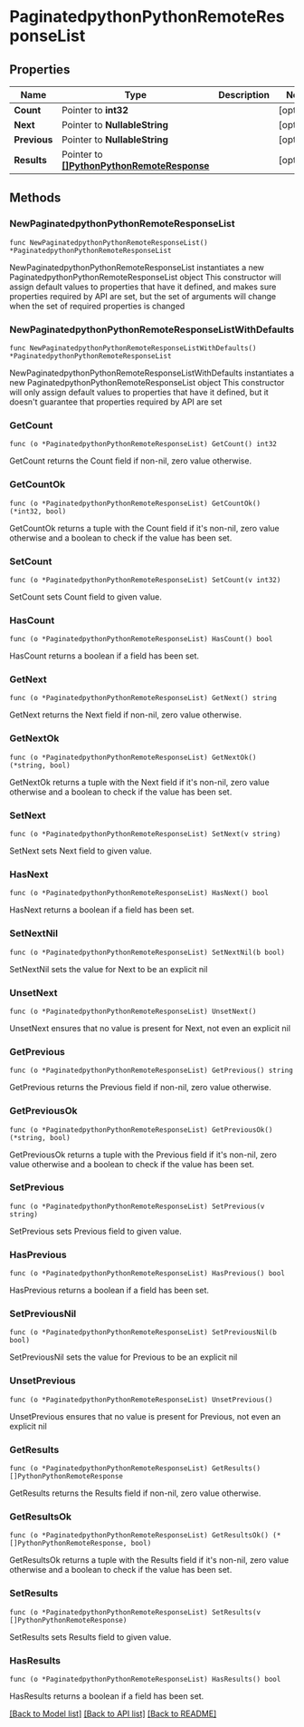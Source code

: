 # PaginatedpythonPythonRemoteResponseList

## Properties

Name | Type | Description | Notes
------------ | ------------- | ------------- | -------------
**Count** | Pointer to **int32** |  | [optional] 
**Next** | Pointer to **NullableString** |  | [optional] 
**Previous** | Pointer to **NullableString** |  | [optional] 
**Results** | Pointer to [**[]PythonPythonRemoteResponse**](PythonPythonRemoteResponse.md) |  | [optional] 

## Methods

### NewPaginatedpythonPythonRemoteResponseList

`func NewPaginatedpythonPythonRemoteResponseList() *PaginatedpythonPythonRemoteResponseList`

NewPaginatedpythonPythonRemoteResponseList instantiates a new PaginatedpythonPythonRemoteResponseList object
This constructor will assign default values to properties that have it defined,
and makes sure properties required by API are set, but the set of arguments
will change when the set of required properties is changed

### NewPaginatedpythonPythonRemoteResponseListWithDefaults

`func NewPaginatedpythonPythonRemoteResponseListWithDefaults() *PaginatedpythonPythonRemoteResponseList`

NewPaginatedpythonPythonRemoteResponseListWithDefaults instantiates a new PaginatedpythonPythonRemoteResponseList object
This constructor will only assign default values to properties that have it defined,
but it doesn't guarantee that properties required by API are set

### GetCount

`func (o *PaginatedpythonPythonRemoteResponseList) GetCount() int32`

GetCount returns the Count field if non-nil, zero value otherwise.

### GetCountOk

`func (o *PaginatedpythonPythonRemoteResponseList) GetCountOk() (*int32, bool)`

GetCountOk returns a tuple with the Count field if it's non-nil, zero value otherwise
and a boolean to check if the value has been set.

### SetCount

`func (o *PaginatedpythonPythonRemoteResponseList) SetCount(v int32)`

SetCount sets Count field to given value.

### HasCount

`func (o *PaginatedpythonPythonRemoteResponseList) HasCount() bool`

HasCount returns a boolean if a field has been set.

### GetNext

`func (o *PaginatedpythonPythonRemoteResponseList) GetNext() string`

GetNext returns the Next field if non-nil, zero value otherwise.

### GetNextOk

`func (o *PaginatedpythonPythonRemoteResponseList) GetNextOk() (*string, bool)`

GetNextOk returns a tuple with the Next field if it's non-nil, zero value otherwise
and a boolean to check if the value has been set.

### SetNext

`func (o *PaginatedpythonPythonRemoteResponseList) SetNext(v string)`

SetNext sets Next field to given value.

### HasNext

`func (o *PaginatedpythonPythonRemoteResponseList) HasNext() bool`

HasNext returns a boolean if a field has been set.

### SetNextNil

`func (o *PaginatedpythonPythonRemoteResponseList) SetNextNil(b bool)`

 SetNextNil sets the value for Next to be an explicit nil

### UnsetNext
`func (o *PaginatedpythonPythonRemoteResponseList) UnsetNext()`

UnsetNext ensures that no value is present for Next, not even an explicit nil
### GetPrevious

`func (o *PaginatedpythonPythonRemoteResponseList) GetPrevious() string`

GetPrevious returns the Previous field if non-nil, zero value otherwise.

### GetPreviousOk

`func (o *PaginatedpythonPythonRemoteResponseList) GetPreviousOk() (*string, bool)`

GetPreviousOk returns a tuple with the Previous field if it's non-nil, zero value otherwise
and a boolean to check if the value has been set.

### SetPrevious

`func (o *PaginatedpythonPythonRemoteResponseList) SetPrevious(v string)`

SetPrevious sets Previous field to given value.

### HasPrevious

`func (o *PaginatedpythonPythonRemoteResponseList) HasPrevious() bool`

HasPrevious returns a boolean if a field has been set.

### SetPreviousNil

`func (o *PaginatedpythonPythonRemoteResponseList) SetPreviousNil(b bool)`

 SetPreviousNil sets the value for Previous to be an explicit nil

### UnsetPrevious
`func (o *PaginatedpythonPythonRemoteResponseList) UnsetPrevious()`

UnsetPrevious ensures that no value is present for Previous, not even an explicit nil
### GetResults

`func (o *PaginatedpythonPythonRemoteResponseList) GetResults() []PythonPythonRemoteResponse`

GetResults returns the Results field if non-nil, zero value otherwise.

### GetResultsOk

`func (o *PaginatedpythonPythonRemoteResponseList) GetResultsOk() (*[]PythonPythonRemoteResponse, bool)`

GetResultsOk returns a tuple with the Results field if it's non-nil, zero value otherwise
and a boolean to check if the value has been set.

### SetResults

`func (o *PaginatedpythonPythonRemoteResponseList) SetResults(v []PythonPythonRemoteResponse)`

SetResults sets Results field to given value.

### HasResults

`func (o *PaginatedpythonPythonRemoteResponseList) HasResults() bool`

HasResults returns a boolean if a field has been set.


[[Back to Model list]](../README.md#documentation-for-models) [[Back to API list]](../README.md#documentation-for-api-endpoints) [[Back to README]](../README.md)


